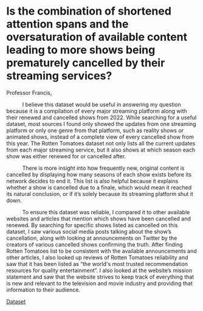 # Is the combination of shortened attention spans and the oversaturation of available content leading to more shows being prematurely cancelled by their streaming services?

Professor Francis, 

      I believe this dataset would be useful in answering my question because it is a compilation of every major streaming platform along with their renewed and cancelled shows from 2022. While searching for a useful dataset, most sources I found only showed the updates from one streaming platform or only one genre from that platform, such as reality shows or animated shows, instead of a complete view of every cancelled show from this year. The Rotten Tomatoes dataset not only lists all the current updates from each major streaming service, but it also shows at which season each show was either renewed for or cancelled after. 

      There is more insight into how frequently new, original content is cancelled by displaying how many seasons of each show exists before its network decides to end it. This list is also helpful because it explains whether a show is cancelled due to a finale, which would mean it reached its natural conclusion, or if it’s solely because its streaming platform shut it down.  

      To ensure this dataset was reliable, I compared it to other available websites and articles that mention which shows have been cancelled and renewed. By searching for specific shows listed as cancelled on this dataset, I saw various social media posts talking about the show’s cancellation, along with looking at announcements on Twitter by the creators of various cancelled shows confirming the truth. After finding Rotten Tomatoes list to be consistent with the available announcements and other articles, I also looked up reviews of Rotten Tomatoes reliability and saw that it has been listed as “the world's most trusted recommendation resources for quality entertainment”. I also looked at the website’s mission statement and saw that the website strives to keep track of everything that is new and relevant to the television and movie industry and providing that information to their audience.  
    
[Dataset](https://editorial.rottentomatoes.com/article/renewed-and-cancelled-tv-shows-2022/) 
